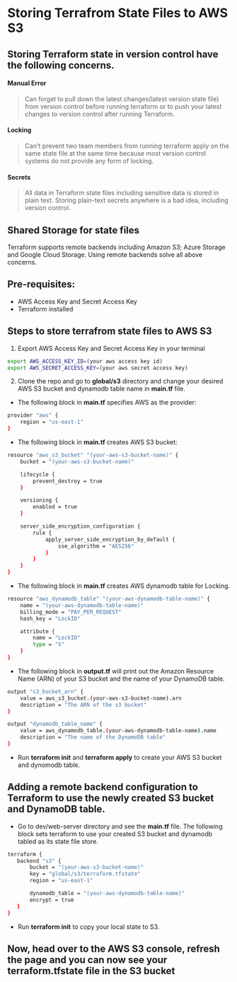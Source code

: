 #  Storing Terrafrom State Files to AWS S3

## Storing Terraform state in version control have the following concerns.
#### Manual Error
> Can forget to pull down the latest changes(latest version state file) from version control before running terraform or to push your latest changes to version control after running Terraform.
#### Locking
> Can't prevent two team members from running terraform apply on the same state file at the same time because most version control systems do not provide any form of locking.
#### Secrets
> All data in Terraform state files including sensitive data is stored in plain text. Storing plain-text secrets anywhere is a bad idea, including version control.

## Shared Storage for state files
Terraform supports remote backends including Amazon S3; Azure Storage and Google Cloud Storage. Using remote backends solve all above concerns.

## Pre-requisites:
* AWS Access Key and Secret Access Key
* Terraform installed


## Steps to store terrafrom state files to AWS S3

1. Export AWS Access Key and Secret Access Key in your terminal
<!-- Bash script block -->
````bash
export AWS_ACCESS_KEY_ID=(your aws access key id)
export AWS_SECRET_ACCESS_KEY=(your aws secret access key)
````
2. Clone the repo and go to **global/s3** directory and change your desired AWS S3 bucket and dynamodb table name in **main.tf** file.
* The following block in **main.tf** specifies AWS as the provider:
````bash
provider "aws" {
    region = "us-east-1"
}
````
* The following block in **main.tf** creates AWS S3 bucket:
````bash
resource "aws_s3_bucket" "(your-aws-s3-bucket-name)" {
    bucket = "(your-aws-s3-bucket-name)"

    lifecycle {
        prevent_destroy = true
    }

    versioning {
        enabled = true
    }

    server_side_encryption_configuration {
        rule {
            apply_server_side_encryption_by_default {
                sse_algorithm = "AES256"
            }
        }
    }
}
````
* The following block in **main.tf** creates AWS dynamodb table for Locking.
````bash
resource "aws_dynamodb_table" "(your-aws-dynamodb-table-name)" {
    name = "(your-aws-dynamodb-table-name)"
    billing_mode = "PAY_PER_REQUEST"
    hash_key = "LockID"

    attribute {
        name = "LockID"
        type = "S"
    }
}
````
* The following block in **output.tf** will print out the Amazon Resource Name (ARN) of your S3 bucket and the name of your DynamoDB table.
````bash
output "s3_bucket_arn" {
    value = aws_s3_bucket.(your-aws-s3-bucket-name).arn
    description = "The ARN of the s3 bucket"
}

output "dynamodb_table_name" {
    value = aws_dynamodb_table.(your-aws-dynamodb-table-name).name
    description = "The name of the DynamoDB table"
}
````
* Run **terraform init** and **terraform apply** to create your AWS S3 bucket and dynomodb table.

## Adding a remote backend configuration to Terraform to use the newly created S3 bucket and DynamoDB table.
* Go to dev/web-server directory and see the **main.tf** file. The following block sets terraform to use your created S3 bucket and dynamodb tabled as its state file store.
````bash
terraform {
   backend "s3" {
       bucket = "(your-aws-s3-bucket-name)"
       key = "global/s3/terraform.tfstate"
       region = "us-east-1"

       dynamodb_table = "(your-aws-dynamodb-table-name)"
       encrypt = true
   }
}
````
* Run **terraform init** to copy your local state to S3.

## Now, head over to the AWS S3 console, refresh the page and you can now see your **terraform.tfstate** file in the S3 bucket
